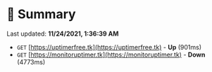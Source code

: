 # 📖 Summary
Last updated: **11/24/2021, 1:36:39 AM**

- `GET` [https://uptimerfree.tk](https://uptimerfree.tk) - **Up** (901ms)
- `GET` [https://monitoruptimer.tk](https://monitoruptimer.tk) - **Down** (4773ms)

